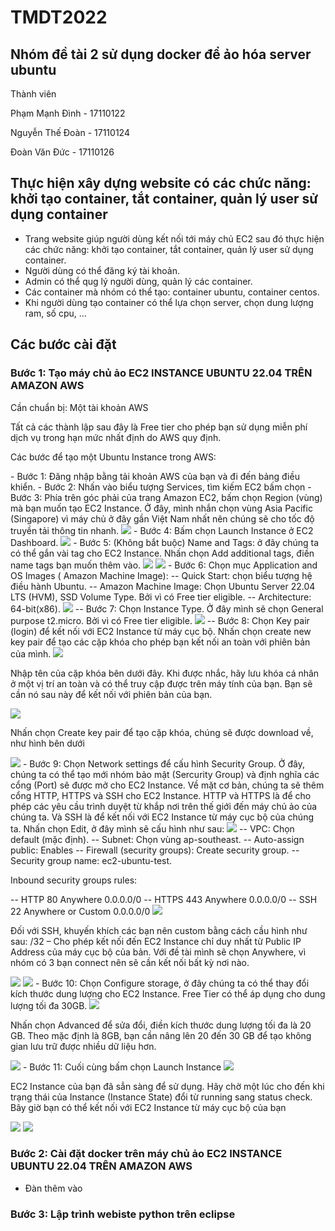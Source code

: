 # TMDT2022

## Nhóm đề tài 2 sử dụng docker để ảo hóa server ubuntu

<p>Thành viên</p>
<p>Phạm Mạnh Đình - 17110122</p>
<p>Nguyễn Thế Đoàn - 17110124</p>
<p>Đoàn Văn Đức - 17110126</p>

## Thực hiện xây dựng website có các chức năng: khởi tạo container, tắt container, quản lý user sử dụng container
- Trang website giúp người dùng kết nối tới máy chủ EC2 sau đó thực hiện các chức năng: khởi tạo container, tắt container, quản lý user sử dụng container.
- Người dùng có thể đăng ký tài khoản.
- Admin có thể qug lý người dùng, quản lý các container.
- Các container mà nhóm có thể tạo: container ubuntu, container centos.
- Khi người dùng tạo container có thể lựa chọn server, chọn dung lượng ram, số cpu, ...

## Các bước cài đặt

### Bước 1: Tạo máy chủ ảo EC2 INSTANCE UBUNTU 22.04 TRÊN AMAZON AWS
<p>Cần chuẩn bị: Một tài khoản AWS</p>
<p>Tất cả các thành lập sau đây là Free tier cho phép bạn sử dụng miễn phí dịch vụ trong hạn mức nhất định do AWS quy định.</p>
<p>Các bước để tạo một Ubuntu Instance trong AWS:</p>
- Bước 1: Đăng nhập bằng tải khoản AWS của bạn và đi đến bảng điều khiển.
- Bước 2: Nhấn vào biểu tượng Services, tìm kiếm EC2 bấm chọn
- Bước 3: Phía trên góc phải của trang Amazon EC2, bấm chọn Region (vùng) mà bạn muốn tạo EC2 Instance. Ở đây, mình nhắn chọn vùng Asia Pacific (Singapore) vì máy chủ ở đây gần Việt Nam nhất nên chúng sẽ cho tốc độ truyền tải thông tin nhanh.
<img src="src/main/images/picture1.png"/>
- Bước 4: Bấm chọn Launch Instance ở EC2 Dashboard.
<img src="src/main/images/picture2.png">
- Bước 5: (Không bắt buộc) Name and Tags: ở đây chúng ta có thể gắn vài tag cho EC2 Instance. Nhấn chọn Add additional tags, điền name tags bạn muốn thêm vào.
<img src="src/main/images/picture3.png">
<img src="src/main/images/picture4.png">
- Bước 6: Chọn mục Application and OS Images ( Amazon Machine Image):
-- Quick Start: chọn biểu tượng hệ điều hành Ubuntu.
-- Amazon Machine Image: Chọn Ubuntu Server 22.04 LTS (HVM), SSD Volume Type. Bởi vì có Free tier eligible.
-- Architecture: 64-bit(x86).
<img src="src/main/images/picture5.png">
-- Bước 7: Chọn Instance Type. Ở đây mình sẽ chọn General purpose t2.micro. Bởi vì có Free tier eligible.
<img src="src/main/images/picture6.png">
-- Bước 8: Chọn Key pair (login) để kết nối với EC2 Instance từ máy cục bộ. Nhấn chọn create new key pair để tạo các cặp khóa cho phép bạn kết nối an toàn với phiên bản của mình.
<img src="src/main/images/picture7.png">
<p>Nhập tên của cặp khóa bên dưới đây. Khi được nhắc, hãy lưu khóa cá nhân ở một vị trí an toàn và có thể truy cập được trên máy tính của bạn. Bạn sẽ cần nó sau này để kết nối với phiên bản của bạn.</p>
<img src="src/main/images/picture8.png">
<p>Nhấn chọn Create key pair để tạo cặp khóa, chúng sẽ được download về, như hình bên dưới<p>
<img src="src/main/images/picture9.png">
- Bước 9: Chọn Network settings để cấu hình Security Group. Ở đây, chúng ta có thể tạo mới nhóm bảo mật (Sercurity Group) và định nghĩa các cổng (Port) sẽ được mở cho EC2 Instance. Về mặt cơ bản, chúng ta sẽ thêm cổng HTTP, HTTPS và SSH cho EC2 Instance. HTTP và HTTPS là để cho phép các yêu cầu trình duyệt từ khắp nơi trên thế giới đến máy chủ ảo của chúng ta. Và SSH là để kết nối với EC2 Instance từ máy cục bộ của chúng ta. Nhấn chọn Edit, ở đây mình sẽ cấu hình như sau:
<img src="src/main/images/picture10.png">
-- VPC: Chọn default (mặc định).
-- Subnet: Chọn vùng ap-southeast.
-- Auto-assign public: Enables
-- Firewall (security groups): Create security group.
-- Security group name:  ec2-ubuntu-test.
<p>Inbound security groups rules:</p>
--	HTTP		80	Anywhere 0.0.0.0/0
--	HTTPS		443	Anywhere 0.0.0.0/0
--	SSH		22	Anywhere or Custom 0.0.0.0/0
<img src="src/main/images/picture11.png">
<p>Đối với SSH, khuyến khích các bạn nên custom bằng cách cầu hình như sau: <Your Public IP Address>/32 – Cho phép kết nối đến EC2 Instance chỉ duy nhất từ Public IP Address của máy cục bộ của bản. Với đề tài mình sẽ chọn Anywhere, vì nhóm có 3 bạn connect nên sẽ cần kết nối bất kỳ nơi nào.</p>
<img src="src/main/images/picture12.png">
<img src="src/main/images/picture13.png">
- Bước 10: Chọn Configure storage, ở đây chúng ta có thể thay đổi kích thước dung lượng cho EC2 Instance. Free Tier có thể áp dụng cho dung lượng tối đa 30GB.
<img src="src/main/images/picture14.png">
<p>Nhấn chọn Advanced để sửa đổi, điền kích thước dung lượng tối đa là 20 GB. Theo mặc định là 8GB, bạn cần nâng lên 20 đến 30 GB để tạo không gian lưu trữ được nhiều dữ liệu hơn.</p>
<img src="src/main/images/picture15.png">
- Bước 11: Cuối cùng bấm chọn Launch Instance
<img src="src/main/images/picture16.png">
<p>EC2 Instance của bạn đã sẳn sàng để sử dụng. Hãy chờ một lúc cho đến khi trạng thái của Instance (Instance State) đổi từ running sang status check. Bây giờ bạn có thể kết nối với EC2 Instance từ máy cục bộ của bạn</p>
<img src="src/main/images/picture17.png">
<img src="src/main/images/picture18.png">

### Bước 2: Cài đặt docker trên máy chủ ảo EC2 INSTANCE UBUNTU 22.04 TRÊN AMAZON AWS

- Đàn thêm vào

### Bước 3: Lập trình webiste python trên eclipse
